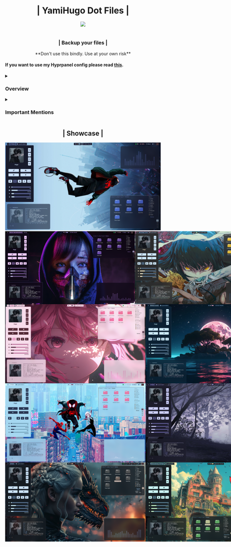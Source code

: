 <div align="center">
    <h1> | YamiHugo Dot Files | </h1>
</div>

<p align="center">
  <a href="https://github.com/yamihugo">
    <img src="https://github.com/yamihugo.png" style=" width="200" height="200" />
  </a>
</p>

<div> <h1></h1> </div>

<div align="center">
<h3> | Backup your files | </h3> 
<p> **Don't use this bindly. Use at your own risk** </p>
</div>

#### If you want to use my Hyprpanel config please read [this](https://github.com/yamihugo/Hyprlanddots/tree/ecad7ef28a77f76e3281c2e6ccfc0ce39432717c/hyprpanelconf).

<details> 
<summary> <h3> Overview </h3></summary>
  
  - [Hyprland](https://hyprland.org/)
  - [Kitty](https://sw.kovidgoyal.net/kitty/)
  - [Hyprpanel](https://hyprpanel.com/)
  - [fastfetch](https://github.com/fastfetch-cli/fastfetch)
  - [zsh](https://ohmyz.sh/)
  
</details>

<details>
  <summary> <h3> Important Mentions </h3></summary>
  
- [prasanthrangan ](https://github.com/prasanthrangan)
- [HyDE Project](https://github.com/HyDE-Project)
- [JaKooLit](https://github.com/JaKooLit)
- [1amSimp1e](https://github.com/1amSimp1e)
  
</details> 

<div align="center">
  <h2> | Showcase | </h2>
</div>

<div align="center">
  <img src="https://github.com/yamihugo/Hyprlanddots/blob/ecad7ef28a77f76e3281c2e6ccfc0ce39432717c/Images/image9.png" />
</div>

<div style="display: flex;">
    <img src="https://github.com/yamihugo/Hyprlanddots/blob/ecad7ef28a77f76e3281c2e6ccfc0ce39432717c/Images/image5.png" width="420" />
    <img src="https://github.com/yamihugo/Hyprlanddots/blob/ecad7ef28a77f76e3281c2e6ccfc0ce39432717c/Images/image8.png" width="420" />
</div>

<div style="display: flex;">
    <img src="https://github.com/yamihugo/Hyprlanddots/blob/ecad7ef28a77f76e3281c2e6ccfc0ce39432717c/Images/image4.png" width="455" />
    <img src="https://github.com/yamihugo/Hyprlanddots/blob/ecad7ef28a77f76e3281c2e6ccfc0ce39432717c/Images/image1.png" width="455" />
</div>

<div style="display: flex;">
    <img src="https://github.com/yamihugo/Hyprlanddots/blob/ecad7ef28a77f76e3281c2e6ccfc0ce39432717c/Images/image3.png" width="455" />
    <img src="https://github.com/yamihugo/Hyprlanddots/blob/ecad7ef28a77f76e3281c2e6ccfc0ce39432717c/Images/image2.png" width="455" />
</div>

<div style="display: flex;">
    <img src="https://github.com/yamihugo/Hyprlanddots/blob/ecad7ef28a77f76e3281c2e6ccfc0ce39432717c/Images/image6.png" width="455" />
    <img src="https://github.com/yamihugo/Hyprlanddots/blob/ecad7ef28a77f76e3281c2e6ccfc0ce39432717c/Images/image7.png" width="455" />
</div>
